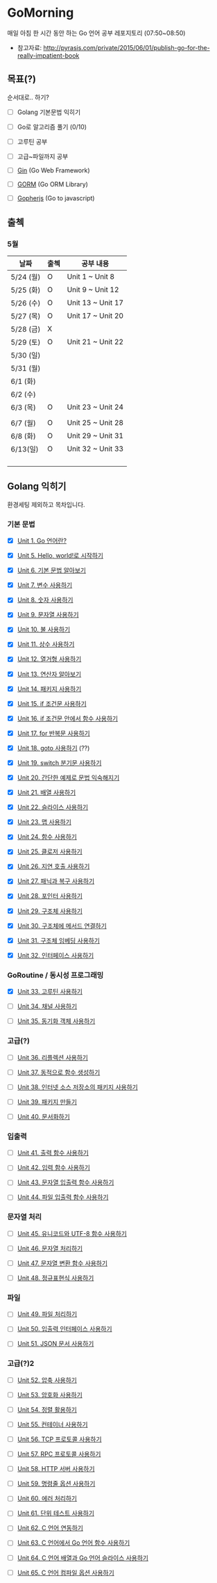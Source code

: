 # GoMorning
매일 아침 한 시간 동안 하는 Go 언어 공부 레포지토리 (07:50~08:50)

* 참고자료: http://pyrasis.com/private/2015/06/01/publish-go-for-the-really-impatient-book



## 목표(?)

순서대로.. 하기?

- [ ] Golang 기본문법 익히기
- [ ] Go로 알고리즘 풀기 (0/10)
- [ ] 고루틴 공부
- [ ] 고급~파일까지 공부
- [ ] [Gin](https://github.com/gin-gonic/gin) (Go Web Framework) 
- [ ] [GORM](https://github.com/go-gorm/gorm) (Go ORM Library)
- [ ] [Gopherjs](https://github.com/gopherjs/gopherjs) (Go to javascript)



## 출첵



### 5월

| 날짜      | 출첵 | 공부 내용         |
| --------- | ---- | ----------------- |
| 5/24 (월) | O    | Unit 1 ~ Unit 8   |
| 5/25 (화) | O    | Unit 9 ~ Unit 12  |
| 5/26 (수) | O    | Unit 13 ~ Unit 17 |
| 5/27 (목) | O    | Unit 17 ~ Unit 20 |
| 5/28 (금) | X    |                   |
| 5/29 (토) | O    | Unit 21 ~ Unit 22 |
| 5/30 (일) |      |                   |
| 5/31 (월) |      |                   |
| 6/1 (화)  |      |                   |
| 6/2 (수)  |      |                   |
| 6/3 (목)  | O    | Unit 23 ~ Unit 24 |
|           |      |                   |
| 6/7 (월)  | O    | Unit 25 ~ Unit 28 |
| 6/8 (화)  | O    | Unit 29 ~ Unit 31 |
| 6/13(일)  | O    | Unit 32 ~ Unit 33 |
|           |      |                   |
|           |      |                   |
|           |      |                   |
|           |      |                   |







## Golang 익히기

환경세팅 제외하고 목차입니다.



### 기본 문법

- [x] [Unit 1. Go 언어란?](http://pyrasis.com/book/GoForTheReallyImpatient/Unit01)
- [x] [Unit 5. Hello, world!로 시작하기](http://pyrasis.com/book/GoForTheReallyImpatient/Unit05)
- [x] [Unit 6. 기본 문법 알아보기](http://pyrasis.com/book/GoForTheReallyImpatient/Unit06)
- [x] [Unit 7. 변수 사용하기](http://pyrasis.com/book/GoForTheReallyImpatient/Unit07)
- [x] [Unit 8. 숫자 사용하기](http://pyrasis.com/book/GoForTheReallyImpatient/Unit08)
- [x] [Unit 9. 문자열 사용하기](http://pyrasis.com/book/GoForTheReallyImpatient/Unit09)
- [x] [Unit 10. 불 사용하기](http://pyrasis.com/book/GoForTheReallyImpatient/Unit10)
- [x] [Unit 11. 상수 사용하기](http://pyrasis.com/book/GoForTheReallyImpatient/Unit11)
- [x] [Unit 12. 열거형 사용하기](http://pyrasis.com/book/GoForTheReallyImpatient/Unit12)
- [x] [Unit 13. 연산자 알아보기](http://pyrasis.com/book/GoForTheReallyImpatient/Unit13)
- [x] [Unit 14. 패키지 사용하기](http://pyrasis.com/book/GoForTheReallyImpatient/Unit14)
- [x] [Unit 15. if 조건문 사용하기](http://pyrasis.com/book/GoForTheReallyImpatient/Unit15)
- [x] [Unit 16. if 조건문 안에서 함수 사용하기](http://pyrasis.com/book/GoForTheReallyImpatient/Unit16)
- [x] [Unit 17. for 반복문 사용하기](http://pyrasis.com/book/GoForTheReallyImpatient/Unit17)
- [x] [Unit 18. goto 사용하기](http://pyrasis.com/book/GoForTheReallyImpatient/Unit18) (??)
- [x] [Unit 19. switch 분기문 사용하기](http://pyrasis.com/book/GoForTheReallyImpatient/Unit19)
- [x] [Unit 20. 간단한 예제로 문법 익숙해지기](http://pyrasis.com/book/GoForTheReallyImpatient/Unit20)
- [x] [Unit 21. 배열 사용하기](http://pyrasis.com/book/GoForTheReallyImpatient/Unit21)
- [x] [Unit 22. 슬라이스 사용하기](http://pyrasis.com/book/GoForTheReallyImpatient/Unit22)
- [x] [Unit 23. 맵 사용하기](http://pyrasis.com/book/GoForTheReallyImpatient/Unit23)
- [x] [Unit 24. 함수 사용하기](http://pyrasis.com/book/GoForTheReallyImpatient/Unit24)
- [x] [Unit 25. 클로저 사용하기](http://pyrasis.com/book/GoForTheReallyImpatient/Unit25)
- [x] [Unit 26. 지연 호출 사용하기](http://pyrasis.com/book/GoForTheReallyImpatient/Unit26)
- [x] [Unit 27. 패닉과 복구 사용하기](http://pyrasis.com/book/GoForTheReallyImpatient/Unit27)
- [x] [Unit 28. 포인터 사용하기](http://pyrasis.com/book/GoForTheReallyImpatient/Unit28)
- [x] [Unit 29. 구조체 사용하기](http://pyrasis.com/book/GoForTheReallyImpatient/Unit29)
- [x] [Unit 30. 구조체에 메서드 연결하기](http://pyrasis.com/book/GoForTheReallyImpatient/Unit30)
- [x] [Unit 31. 구조체 임베딩 사용하기](http://pyrasis.com/book/GoForTheReallyImpatient/Unit31)
- [x] [Unit 32. 인터페이스 사용하기](http://pyrasis.com/book/GoForTheReallyImpatient/Unit32)



### GoRoutine / 동시성 프로그래밍

- [x] [Unit 33. 고루틴 사용하기](http://pyrasis.com/book/GoForTheReallyImpatient/Unit33)
- [ ] [Unit 34. 채널 사용하기](http://pyrasis.com/book/GoForTheReallyImpatient/Unit34)
- [ ] [Unit 35. 동기화 객체 사용하기](http://pyrasis.com/book/GoForTheReallyImpatient/Unit35)



### 고급(?)

- [ ] [Unit 36. 리플렉션 사용하기](http://pyrasis.com/book/GoForTheReallyImpatient/Unit36)
- [ ] [Unit 37. 동적으로 함수 생성하기](http://pyrasis.com/book/GoForTheReallyImpatient/Unit37)
- [ ] [Unit 38. 인터넷 소스 저장소의 패키지 사용하기](http://pyrasis.com/book/GoForTheReallyImpatient/Unit38)
- [ ] [Unit 39. 패키지 만들기](http://pyrasis.com/book/GoForTheReallyImpatient/Unit39)
- [ ] [Unit 40. 문서화하기](http://pyrasis.com/book/GoForTheReallyImpatient/Unit40)



### 입출력

- [ ] [Unit 41. 출력 함수 사용하기](http://pyrasis.com/book/GoForTheReallyImpatient/Unit41)
- [ ] [Unit 42. 입력 함수 사용하기](http://pyrasis.com/book/GoForTheReallyImpatient/Unit42)
- [ ] [Unit 43. 문자열 입출력 함수 사용하기](http://pyrasis.com/book/GoForTheReallyImpatient/Unit43)
- [ ] [Unit 44. 파일 입출력 함수 사용하기](http://pyrasis.com/book/GoForTheReallyImpatient/Unit44)



### 문자열 처리

- [ ] [Unit 45. 유니코드와 UTF-8 함수 사용하기](http://pyrasis.com/book/GoForTheReallyImpatient/Unit45)
- [ ] [Unit 46. 문자열 처리하기](http://pyrasis.com/book/GoForTheReallyImpatient/Unit46)
- [ ] [Unit 47. 문자열 변환 함수 사용하기](http://pyrasis.com/book/GoForTheReallyImpatient/Unit47)
- [ ] [Unit 48. 정규표현식 사용하기](http://pyrasis.com/book/GoForTheReallyImpatient/Unit48)



### 파일

- [ ] [Unit 49. 파일 처리하기](http://pyrasis.com/book/GoForTheReallyImpatient/Unit49)
- [ ] [Unit 50. 입출력 인터페이스 사용하기](http://pyrasis.com/book/GoForTheReallyImpatient/Unit50)
- [ ] [Unit 51. JSON 문서 사용하기](http://pyrasis.com/book/GoForTheReallyImpatient/Unit51)



### 고급(?)2

- [ ] [Unit 52. 압축 사용하기](http://pyrasis.com/book/GoForTheReallyImpatient/Unit52)
- [ ] [Unit 53. 암호화 사용하기](http://pyrasis.com/book/GoForTheReallyImpatient/Unit53)
- [ ] [Unit 54. 정렬 활용하기](http://pyrasis.com/book/GoForTheReallyImpatient/Unit54)
- [ ] [Unit 55. 컨테이너 사용하기](http://pyrasis.com/book/GoForTheReallyImpatient/Unit55)
- [ ] [Unit 56. TCP 프로토콜 사용하기](http://pyrasis.com/book/GoForTheReallyImpatient/Unit56)
- [ ] [Unit 57. RPC 프로토콜 사용하기](http://pyrasis.com/book/GoForTheReallyImpatient/Unit57)
- [ ] [Unit 58. HTTP 서버 사용하기](http://pyrasis.com/book/GoForTheReallyImpatient/Unit58)
- [ ] [Unit 59. 명령줄 옵션 사용하기](http://pyrasis.com/book/GoForTheReallyImpatient/Unit59)
- [ ] [Unit 60. 에러 처리하기](http://pyrasis.com/book/GoForTheReallyImpatient/Unit60)
- [ ] [Unit 61. 단위 테스트 사용하기](http://pyrasis.com/book/GoForTheReallyImpatient/Unit61)
- [ ] [Unit 62. C 언어 연동하기](http://pyrasis.com/book/GoForTheReallyImpatient/Unit62)
- [ ] [Unit 63. C 언어에서 Go 언어 함수 사용하기](http://pyrasis.com/book/GoForTheReallyImpatient/Unit63)
- [ ] [Unit 64. C 언어 배열과 Go 언어 슬라이스 사용하기](http://pyrasis.com/book/GoForTheReallyImpatient/Unit64)
- [ ] [Unit 65. C 언어 컴파일 옵션 사용하기](http://pyrasis.com/book/GoForTheReallyImpatient/Unit65)



